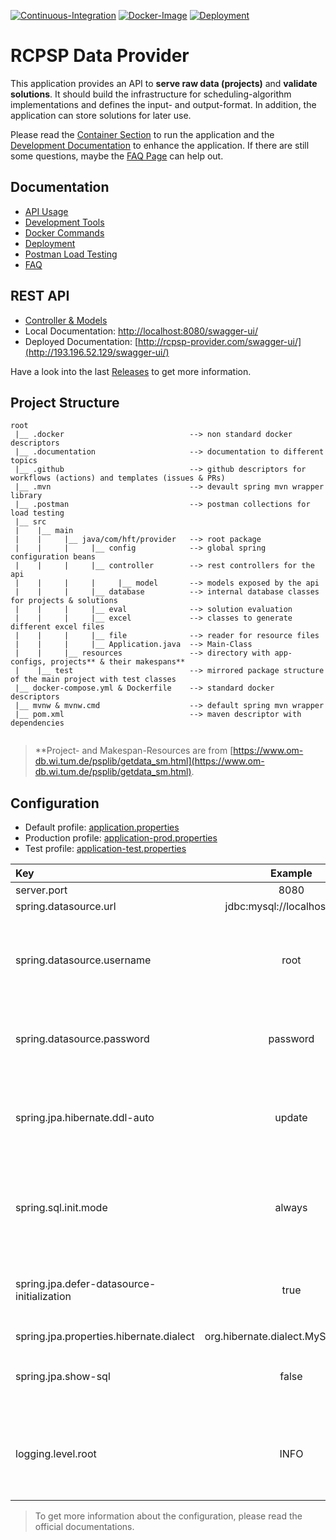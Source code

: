 [![Continuous-Integration](https://github.com/hft-rcpsp-scheduling/rcpsp-data-provider/actions/workflows/ci.yml/badge.svg)](https://github.com/hft-rcpsp-scheduling/rcpsp-data-provider/actions/workflows/ci.yml)
[![Docker-Image](https://github.com/hft-rcpsp-scheduling/rcpsp-data-provider/actions/workflows/docker-image.yml/badge.svg)](https://github.com/hft-rcpsp-scheduling/rcpsp-data-provider/actions/workflows/docker-image.yml)
[![Deployment](https://github.com/hft-rcpsp-scheduling/rcpsp-data-provider/actions/workflows/deployment.yml/badge.svg)](https://github.com/hft-rcpsp-scheduling/rcpsp-data-provider/actions/workflows/deployment.yml)

# RCPSP Data Provider

This application provides an API to __serve raw data (projects)__ and __validate solutions__. It should build the
infrastructure for scheduling-algorithm implementations and defines the input- and output-format. In addition, the
application can store solutions for later use.

Please read the [Container Section](.documentation/docker.md) to run the application and
the [Development Documentation](.documentation/dev-tools.md) to enhance the application. If there are still some
questions,
maybe the [FAQ Page](.documentation/faq.md) can help out.

## Documentation

* [API Usage](.documentation/api-usage.md)
* [Development Tools](.documentation/dev-tools.md)
* [Docker Commands](.documentation/docker.md)
* [Deployment](.documentation/deployment.md)
* [Postman Load Testing](.documentation/postman.md)
* [FAQ](.documentation/faq.md)

## REST API

* [Controller & Models](src/main/java/com/hft/provider/controller)
* Local Documentation: [http://localhost:8080/swagger-ui/](http://localhost:8080/swagger-ui/)
* Deployed Documentation: [http://rcpsp-provider.com/swagger-ui/](http://193.196.52.129/swagger-ui/)

Have a look into the last [Releases](https://github.com/hft-rcpsp-scheduling/rcpsp-data-provider/releases) to get more
information.

## Project Structure

```
root
 |__ .docker                            --> non standard docker descriptors
 |__ .documentation                     --> documentation to different topics
 |__ .github                            --> github descriptors for workflows (actions) and templates (issues & PRs)
 |__ .mvn                               --> devault spring mvn wrapper library
 |__ .postman                           --> postman collections for load testing
 |__ src                                
 |    |__ main                          
 |    |     |__ java/com/hft/provider   --> root package
 |    |     |     |__ config            --> global spring configuration beans
 |    |     |     |__ controller        --> rest controllers for the api
 |    |     |     |     |__ model       --> models exposed by the api
 |    |     |     |__ database          --> internal database classes for projects & solutions
 |    |     |     |__ eval              --> solution evaluation
 |    |     |     |__ excel             --> classes to generate different excel files
 |    |     |     |__ file              --> reader for resource files
 |    |     |     |__ Application.java  --> Main-Class
 |    |     |__ resources               --> directory with app-configs, projects** & their makespans**
 |    |__ test                          --> mirrored package structure of the main project with test classes
 |__ docker-compose.yml & Dockerfile    --> standard docker descriptors
 |__ mvnw & mvnw.cmd                    --> default spring mvn wrapper
 |__ pom.xml                            --> maven descriptor with dependencies
 
```

> **Project- and Makespan-Resources are
> from [https://www.om-db.wi.tum.de/psplib/getdata_sm.html](https://www.om-db.wi.tum.de/psplib/getdata_sm.html).

## Configuration

* Default profile: [application.properties](src/main/resources/application.properties)
* Production profile: [application-prod.properties](src/main/resources/application-prod.properties)
* Test profile: [application-test.properties](src/main/resources/application-test.properties)

| Key                                        |               Example               | Description                                                                      |
|:-------------------------------------------|:-----------------------------------:|:---------------------------------------------------------------------------------|
| server.port                                |                8080                 |                                                                                  |
| spring.datasource.url                      |     jdbc:mysql://localhost:3306     |                                                                                  |
| spring.datasource.username                 |                root                 | Should be injected into the productive container (if possible not root).         |
| spring.datasource.password                 |              password               | Should be injected into the productive container.                                |
| spring.jpa.hibernate.ddl-auto              |               update                | Values: `create` -> `update` -> `none` (mode for the db schema update)           |
| spring.sql.init.mode                       |               always                | Values: `always` or `never` (mode to initialise date in the db)                  |
| spring.jpa.defer-datasource-initialization |                true                 | Values: `true` or `false` (includes [data.sql](src/main/resources) in data init) |
| spring.jpa.properties.hibernate.dialect    | org.hibernate.dialect.MySQL8Dialect |                                                                                  |
| spring.jpa.show-sql                        |                false                | Values: `true` or `false` (mode for sql logging)                                 |
| logging.level.root                         |                INFO                 | Values: `DEBUG` -> `INFO` -> `WARN` -> `ERROR` (mode for general logging)        |

> To get more information about the configuration, please read the official documentations.
